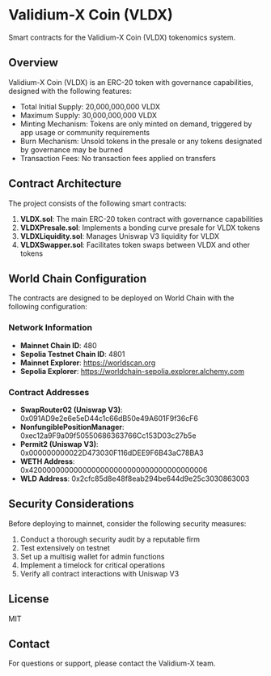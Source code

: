 # Validium-X Coin (VLDX)

Smart contracts for the Validium-X Coin (VLDX) tokenomics system.

## Overview

Validium-X Coin (VLDX) is an ERC-20 token with governance capabilities, designed with the following features:

- Total Initial Supply: 20,000,000,000 VLDX
- Maximum Supply: 30,000,000,000 VLDX
- Minting Mechanism: Tokens are only minted on demand, triggered by app usage or community requirements
- Burn Mechanism: Unsold tokens in the presale or any tokens designated by governance may be burned
- Transaction Fees: No transaction fees applied on transfers

## Contract Architecture

The project consists of the following smart contracts:

1. **VLDX.sol**: The main ERC-20 token contract with governance capabilities
2. **VLDXPresale.sol**: Implements a bonding curve presale for VLDX tokens
3. **VLDXLiquidity.sol**: Manages Uniswap V3 liquidity for VLDX
4. **VLDXSwapper.sol**: Facilitates token swaps between VLDX and other tokens

## World Chain Configuration

The contracts are designed to be deployed on World Chain with the following configuration:

### Network Information

- **Mainnet Chain ID**: 480
- **Sepolia Testnet Chain ID**: 4801
- **Mainnet Explorer**: https://worldscan.org
- **Sepolia Explorer**: https://worldchain-sepolia.explorer.alchemy.com

### Contract Addresses

- **SwapRouter02 (Uniswap V3)**: 0x091AD9e2e6e5eD44c1c66dB50e49A601F9f36cF6
- **NonfungiblePositionManager**: 0xec12a9F9a09f50550686363766Cc153D03c27b5e
- **Permit2 (Uniswap V3)**: 0x000000000022D473030F116dDEE9F6B43aC78BA3
- **WETH Address**: 0x4200000000000000000000000000000000000006
- **WLD Address**: 0x2cfc85d8e48f8eab294be644d9e25c3030863003

## Security Considerations

Before deploying to mainnet, consider the following security measures:

1. Conduct a thorough security audit by a reputable firm
2. Test extensively on testnet
3. Set up a multisig wallet for admin functions
4. Implement a timelock for critical operations
5. Verify all contract interactions with Uniswap V3

## License

MIT

## Contact

For questions or support, please contact the Validium-X team.
